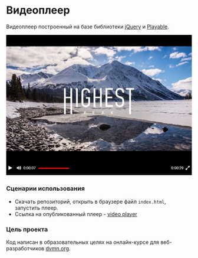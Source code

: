 # Видеоплеер

Видеоплеер построенный на базе библиотеки  [jQuery](https://jquery.com/) и [Playable](https://wix.github.io/playable/).

![screenshot](https://github.com/Aleksey525/static_site/blob/main/video_player_new_2.jpg)

### Сценарии использования
* Скачать репозиторий, открыть в браузере файл `index.html`, запустить плеер.  
* Ссылка на опубликованный плеер - 
[video player](https://aleksey525.github.io/video_player/)

### Цель проекта
Код написан в образовательных целях на онлайн-курсе для веб-разработчиков [dvmn.org](https://dvmn.org).
